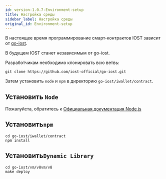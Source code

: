 ```yaml
---
id: version-1.0.7-Environment-setup
title: Настройка среды
sidebar_label: Настройка среды
original_id: Environment-setup
---
```


В настоящее время программирование смарт-контрактов IOST зависит от [go-iost](https://github.com/iost-official/go-iost).

В будущем IOST станет независимым от go-iost.

Разработчикам необходимо клонировать всю ветвь:

```shell
git clone https://github.com/iost-official/go-iost.git
```

Затем установить `node` и `npm` в директорию `go-iost/iwallet/contract`.

## Установить ```Node```

Пожалуйста, обратитесь к  [Официальная документация Node.js](https://nodejs.org/en/download/package-manager/#macos)

## Установить```npm```

```git
cd go-iost/iwallet/contract
npm install
```

## Установить```Dynamic Library```

```git
cd go-iost/vm/v8vm/v8
make deploy
```
